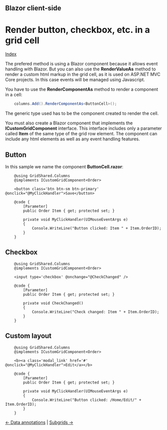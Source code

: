 ## Blazor client-side

# Render button, checkbox, etc. in a grid cell

[Index](Documentation.md)

The prefered method is using a Blazor component because it allows event handling with Blazor.
But you can also use the **RenderValueAs** method to render a custom html markup in the grid cell, as it is used on ASP.NET MVC Core projects. In this case events will be managed using Javascript.

You have to use the **RenderComponentAs** method to render a component in a cell:

```c#
    columns.Add().RenderComponentAs<ButtonCell>();
```

The generic type used has to be the component created to render the cell.

You must also create a Blazor component that implements the **ICustomGridComponent** interface.
This interface includes only a parameter called **Item** of the same type of the grid row element. 
The component can include any html elements as well as any event handling features.

## Button

In this sample we name the component **ButtonCell.razor**:

```razor
    @using GridShared.Columns
    @implements ICustomGridComponent<Order>

    <button class='btn btn-sm btn-primary' @onclick="@MyClickHandler">Save</button>

    @code {
        [Parameter]
        public Order Item { get; protected set; }

        private void MyClickHandler(UIMouseEventArgs e)
        {
            Console.WriteLine("Button clicked: Item " + Item.OrderID);
        }
    }
```

## Checkbox

```razor
    @using GridShared.Columns
    @implements ICustomGridComponent<Order>

    <input type='checkbox' @onchange="@CheckChanged" />

    @code {
        [Parameter]
        public Order Item { get; protected set; }

        private void CheckChanged()
        {
            Console.WriteLine("Check changed: Item " + Item.OrderID);
        }
    }
```

## Custom layout

```razor
    @using GridShared.Columns
    @implements ICustomGridComponent<Order>

    <b><a class='modal_link' href='#' @onclick="@MyClickHandler">Edit</a></b>

    @code {
        [Parameter]
        public Order Item { get; protected set; }

        private void MyClickHandler(UIMouseEventArgs e)
        {
            Console.WriteLine("Button clicked: /Home/Edit/" + Item.OrderID);
        }
    }
```

[<- Data annotations](Data_annotations.md) | [Subgrids ->](Subgrids.md)